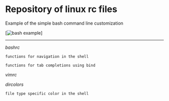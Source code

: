 # Repository of linux rc files

Example of the simple bash command line customization 

[![bash example](https://raw.github.com/bkocis/linux_rc-s/master/bash_prompt.gif)]

---

*bashrc*

	functions for navigation in the shell

	functions for tab completions using bind

*vimrc*


*dircolors*

	file type specific color in the shell

 


